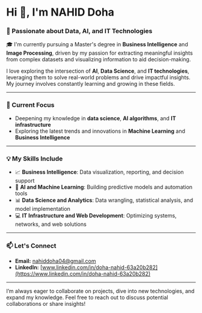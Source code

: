 # Hi 👋, I'm NAHID Doha  
### 🚀 Passionate about Data, AI, and IT Technologies

🎓 I'm currently pursuing a Master's degree in **Business Intelligence** and **Image Processing**, driven by my passion for extracting meaningful insights from complex datasets and visualizing information to aid decision-making.

I love exploring the intersection of **AI**, **Data Science**, and **IT technologies**, leveraging them to solve real-world problems and drive impactful insights. My journey involves constantly learning and growing in these fields.

---

### 🌱 Current Focus
- Deepening my knowledge in **data science**, **AI algorithms**, and **IT infrastructure**
- Exploring the latest trends and innovations in **Machine Learning** and **Business Intelligence**

---

### 💡 My Skills Include
- 📈 **Business Intelligence**: Data visualization, reporting, and decision support  
- 🤖 **AI and Machine Learning**: Building predictive models and automation tools  
- 📊 **Data Science and Analytics**: Data wrangling, statistical analysis, and model implementation  
- 💻 **IT Infrastructure and Web Development**: Optimizing systems, networks, and web solutions

---

### 📫 Let's Connect
- **Email:** [nahiddoha04@gmail.com](mailto:nahiddoha04@gmail.com)
- **LinkedIn:** [www.linkedin.com/in/doha-nahid-63a20b282](https://www.linkedin.com/in/doha-nahid-63a20b282)

---

I’m always eager to collaborate on projects, dive into new technologies, and expand my knowledge. Feel free to reach out to discuss potential collaborations or share insights!
